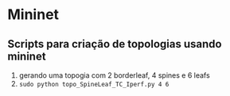 # Mininet
## Scripts para criação de topologias usando mininet
1. gerando uma topogia com 2 borderleaf, 4 spines e 6 leafs
1. `sudo python topo_SpineLeaf_TC_Iperf.py 4 6`

